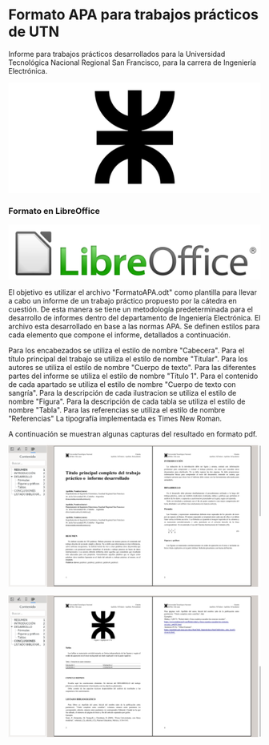 # Formato APA para trabajos prácticos de UTN

Informe para trabajos prácticos desarrollados para la Universidad Tecnológica Nacional Regional San Francisco, para la carrera de Ingeniería Electrónica.

![UTN](/utn_logo.svg)


### Formato en LibreOffice

![GitHub Logo](/LibreOffice_logo.png)

El objetivo es utilizar el archivo "FormatoAPA.odt" como plantilla para llevar a cabo un informe de un trabajo práctico propuesto por la cátedra en cuestión. De esta manera se tiene un metodología predeterminada para el desarrollo de informes dentro del departamento de Ingeniería Electrónica. 
El archivo esta desarrollado en base a las normas APA. Se definen estilos para cada elemento que compone el informe, detallados a continuación.

Para los encabezados se utiliza el estilo de nombre "Cabecera".
Para el título principal del trabajo se utiliza el estilo de nombre "Titular".
Para los autores se utiliza el estilo de nombre "Cuerpo de texto".
Para las diferentes partes del informe se utiliza el estilo de nombre "Título 1".
Para el contenido de cada apartado se utiliza el estilo de nombre "Cuerpo de texto con sangría".
Para la descripción de cada ilustracion se utiliza el estilo de nombre "Figura".
Para la descripción de cada tabla se utiliza el estilo de nombre "Tabla".
Para las referencias se utiliza el estilo de nombre "Referencias"
La tipografía implementada es Times New Roman.

A continuación se muestran algunas capturas del resultado en formato pdf.

![Capt1](/C1.png)

![Capt2](/C2.png)
